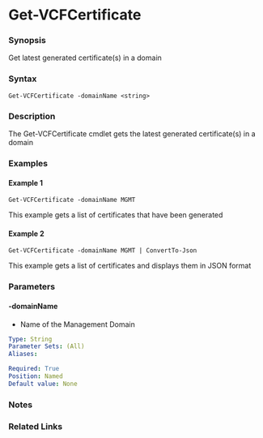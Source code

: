 # Get-VCFCertificate

### Synopsis
Get latest generated certificate(s) in a domain

### Syntax
```
Get-VCFCertificate -domainName <string>
```

### Description
The Get-VCFCertificate cmdlet gets the latest generated certificate(s) in a domain

### Examples
#### Example 1
```
Get-VCFCertificate -domainName MGMT
```
This example gets a list of certificates that have been generated

#### Example 2
```
Get-VCFCertificate -domainName MGMT | ConvertTo-Json
```
This example gets a list of certificates and displays them in JSON format

### Parameters

#### -domainName
- Name of the Management Domain

```yaml
Type: String
Parameter Sets: (All)
Aliases:

Required: True
Position: Named
Default value: None
```

### Notes

### Related Links
